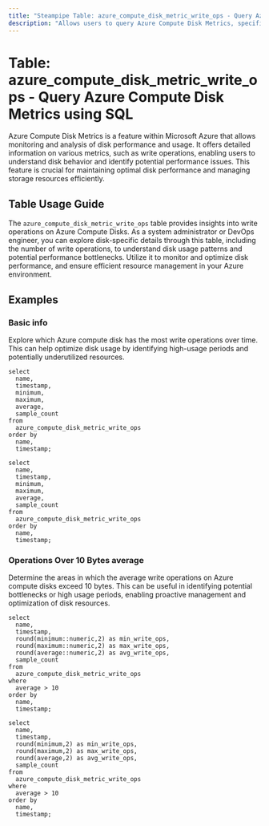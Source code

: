 ```yaml
---
title: "Steampipe Table: azure_compute_disk_metric_write_ops - Query Azure Compute Disk Metrics using SQL"
description: "Allows users to query Azure Compute Disk Metrics, specifically the write operations, providing insights into disk usage and potential performance issues."
---
```


# Table: azure_compute_disk_metric_write_ops - Query Azure Compute Disk Metrics using SQL

Azure Compute Disk Metrics is a feature within Microsoft Azure that allows monitoring and analysis of disk performance and usage. It offers detailed information on various metrics, such as write operations, enabling users to understand disk behavior and identify potential performance issues. This feature is crucial for maintaining optimal disk performance and managing storage resources efficiently.

## Table Usage Guide

The `azure_compute_disk_metric_write_ops` table provides insights into write operations on Azure Compute Disks. As a system administrator or DevOps engineer, you can explore disk-specific details through this table, including the number of write operations, to understand disk usage patterns and potential performance bottlenecks. Utilize it to monitor and optimize disk performance, and ensure efficient resource management in your Azure environment.

## Examples

### Basic info
Explore which Azure compute disk has the most write operations over time. This can help optimize disk usage by identifying high-usage periods and potentially underutilized resources.

```sql+postgres
select
  name,
  timestamp,
  minimum,
  maximum,
  average,
  sample_count
from
  azure_compute_disk_metric_write_ops
order by
  name,
  timestamp;
```

```sql+sqlite
select
  name,
  timestamp,
  minimum,
  maximum,
  average,
  sample_count
from
  azure_compute_disk_metric_write_ops
order by
  name,
  timestamp;
```

### Operations Over 10 Bytes average
Determine the areas in which the average write operations on Azure compute disks exceed 10 bytes. This can be useful in identifying potential bottlenecks or high usage periods, enabling proactive management and optimization of disk resources.

```sql+postgres
select
  name,
  timestamp,
  round(minimum::numeric,2) as min_write_ops,
  round(maximum::numeric,2) as max_write_ops,
  round(average::numeric,2) as avg_write_ops,
  sample_count
from
  azure_compute_disk_metric_write_ops
where
  average > 10
order by
  name,
  timestamp;
```

```sql+sqlite
select
  name,
  timestamp,
  round(minimum,2) as min_write_ops,
  round(maximum,2) as max_write_ops,
  round(average,2) as avg_write_ops,
  sample_count
from
  azure_compute_disk_metric_write_ops
where
  average > 10
order by
  name,
  timestamp;
```
